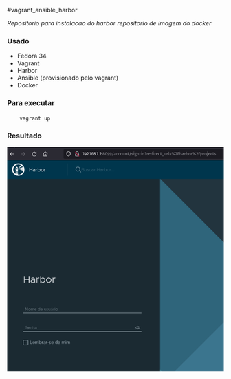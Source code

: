 #vagrant_ansible_harbor  

*Repositorio para instalacao do harbor repositorio de imagem do docker*

### Usado
* Fedora 34
* Vagrant
* Harbor
* Ansible (provisionado pelo vagrant)
* Docker


### Para executar 

```
    vagrant up
```

### Resultado
![print do harbor funcionando](harborOn.png "print do harbor funcionando")